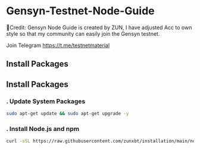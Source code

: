 # Gensyn-Testnet-Node-Guide
🚀Credit: Gensyn Node Guide is created by ZUN, I have adjusted Acc to own style so that my community can easily join the Gensyn testnet.

Join Telegram https://t.me/testnetmaterial

## Install Packages
## Install Packages

### . Update System Packages
```bash
sudo apt-get update && sudo apt-get upgrade -y
```

### . Install Node.js and npm
```bash
curl -sSL https://raw.githubusercontent.com/zunxbt/installation/main/node.sh | bash
```
